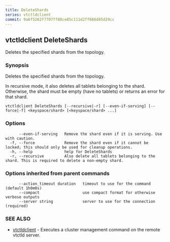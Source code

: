 ```yaml
---
title: DeleteShards
series: vtctldclient
commit: 9a6f5262f7707ff80ce85c111d2ff686d85d29cc
---
```

## vtctldclient DeleteShards

Deletes the specified shards from the topology.

### Synopsis

Deletes the specified shards from the topology.

In recursive mode, it also deletes all tablets belonging to the shard.
Otherwise, the shard must be empty (have no tablets) or returns an error for
that shard.

```
vtctldclient DeleteShards [--recursive|-r] [--even-if-serving] [--force|-f] <keyspace/shard> [<keyspace/shard> ...]
```

### Options

```
      --even-if-serving   Remove the shard even if it is serving. Use with caution.
  -f, --force             Remove the shard even if it cannot be locked; this should only be used for cleanup operations.
  -h, --help              help for DeleteShards
  -r, --recursive         Also delete all tablets belonging to the shard. This is required to delete a non-empty shard.
```

### Options inherited from parent commands

```
      --action_timeout duration   timeout to use for the command (default 1h0m0s)
      --compact                   use compact format for otherwise verbose outputs
      --server string             server to use for the connection (required)
```

### SEE ALSO

* [vtctldclient](../)	 - Executes a cluster management command on the remote vtctld server.

